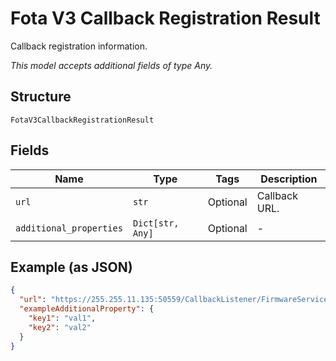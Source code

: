 
# Fota V3 Callback Registration Result

Callback registration information.

*This model accepts additional fields of type Any.*

## Structure

`FotaV3CallbackRegistrationResult`

## Fields

| Name | Type | Tags | Description |
|  --- | --- | --- | --- |
| `url` | `str` | Optional | Callback URL. |
| `additional_properties` | `Dict[str, Any]` | Optional | - |

## Example (as JSON)

```json
{
  "url": "https://255.255.11.135:50559/CallbackListener/FirmwareServiceMessages.asmx",
  "exampleAdditionalProperty": {
    "key1": "val1",
    "key2": "val2"
  }
}
```

